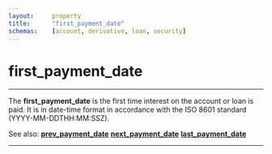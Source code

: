 ```yaml
---
layout:     property
title:      "first_payment_date"
schemas:    [account, derivative, loan, security]
---
```


# first_payment_date

---

The **first_payment_date** is the first time interest on the account or loan is paid. It is in date-time format in accordance with the ISO 8601 standard (YYYY-MM-DDTHH:MM:SSZ).

See also:
[**prev_payment_date**][ppd]
[**next_payment_date**][npd]
[**last_payment_date**][lpd]

---

[ppd]: https://github.com/suadelabs/fire/blob/master/documentation/properties/prev_payment_date.md
[npd]: https://github.com/suadelabs/fire/blob/master/documentation/properties/next_payment_date.md
[lpd]: https://github.com/suadelabs/fire/blob/master/documentation/properties/last_payment_date.md
